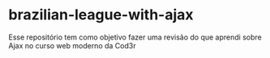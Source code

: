 # brazilian-league-with-ajax
Esse repositório tem como objetivo fazer uma revisão do que aprendi sobre Ajax no curso web moderno da Cod3r
